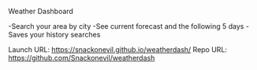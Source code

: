 Weather Dashboard

-Search your area by city
-See current forecast and the following 5 days
-Saves your history searches

Launch URL: https://snackonevil.github.io/weatherdash/
Repo URL: https://github.com/Snackonevil/weatherdash
